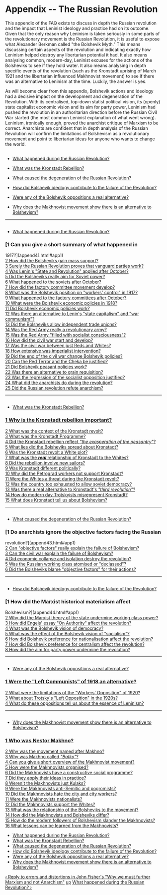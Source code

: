 # Appendix -- The Russian Revolution

This appendix of the FAQ exists to discuss in depth the Russian revolution and
the impact that Leninist ideology and practice had on its outcome. Given that
the only reason why Leninism is taken seriously in some parts of the
revolutionary movement is the Russian Revolution, it is useful to expose what
Alexander Berkman called "the Bolshevik Myth." This means discussing certain
aspects of the revolution and indicating exactly how Leninism helped destroy
any libertarian potential it had. It also means analysing common, modern-day,
Leninist excuses for the actions of the Bolsheviks to see if they hold water.
It also means analysing in depth specific events of the revolution (such as
the Kronstadt uprising of March 1921 and the libertarian influenced Makhnovist
movement) to see if there was an alternative to Leninism at the time. Luckily,
the answer is yes.

As will become clear from this appendix, Bolshevik actions and ideology had a
decisive impact on the development and degeneration of the Revolution. With
its centralised, top-down statist political vision, its (openly) state
capitalist economic vision and its aim for party power, Leninism had pushed
the revolution in an authoritarian direction before the Russian Civil War
started (the most common Leninist explanation of what went wrong). Leninism,
ironically enough, proved the anarchist critique of Marxism to be correct.
Anarchists are confident that in depth analysis of the Russian Revolution will
confirm the limitations of Bolshevism as a revolutionary movement and point to
libertarian ideas for anyone who wants to change the world.

##

  * [ What happened during the Russian Revolution?](append4.html#app41)

  * [What was the Kronstadt Rebellion?](append4.html#app42)

  * [What caused the degeneration of the Russian Revolution?](append4.html#app43)

  * [How did Bolshevik ideology contribute to the failure of the Revolution?](append4.html#app44)

  * [Were any of the Bolshevik oppositions a real alternative?](append4.html#app45)

  * [Why does the Makhnovist movement show there is an alternative to Bolshevism?](append4.html#app46)

* * *



##

  * [What happened during the Russian Revolution?](append41.html)

### [1 Can you give a short summary of what happened in
1917?](append41.html#app1)  
[2 How did the Bolsheviks gain mass support?](append41.html#app2)  
[3 Surely the Russian Revolution proves that vanguard parties
work?](append41.html#app3)  
[4 Was Lenin's "State and Revolution" applied after
October?](append41.html#app4)  
[5 Did the Bolsheviks really aim for Soviet power?](append41.html#app5)  
[6 What happened to the soviets after October?](append41.html#app6)  
[7 How did the factory committee movement develop?](append41.html#app7)  
[8 What was the Bolshevik position on "workers' control" in
1917?](append41.html#app8)  
[9 What happened to the factory committees after October?](append41.html#app9)  
[10 What were the Bolshevik economic policies in 1918?](append41.html#app10)  
[11 Did Bolshevik economic policies work?](append41.html#app11)  
[12 Was there an alternative to Lenin's "state capitalism" and "war
communism"?](append41.html#app12)  
[13 Did the Bolsheviks allow independent trade unions?](append41.html#app13)  
[14 Was the Red Army really a revolutionary army?](append41.html#app14)  
[15 Was the Red Army "filled with socialist
consciousness"?](append41.html#app15)  
[16 How did the civil war start and develop?](append41.html#app16)  
[17 Was the civil war between just Reds and Whites?](append41.html#app17)  
[18 How extensive was imperialist intervention?](append41.html#app18)  
[19 Did the end of the civil war change Bolshevik
policies?](append41.html#app19)  
[20 Can the Red Terror and the Cheka be justified?](append41.html#app20)  
[21 Did Bolshevik peasant policies work?](append41.html#app21)  
[22 Was there an alternative to grain requisition?](append41.html#app22)  
[23 Was the repression of the socialist opposition
justified?](append41.html#app23)  
[24 What did the anarchists do during the revolution?](append41.html#app24)  
[25 Did the Russian revolution refute anarchism? ](append41.html#app25)



* * *



##

  * [What was the Kronstadt Rebellion?](append42.html)

### [1 Why is the Kronstadt rebellion important?](append42.html#app1)  
[2 What was the context of the Kronstadt revolt?](append42.html#app2)  
[3 What was the Kronstadt Programme?](append42.html#app3)  
[4 Did the Kronstadt rebellion reflect _"the exasperation of the
peasantry"_?](append42.html#app4)  
[5 What lies did the Bolsheviks spread about Kronstadt?](append42.html#app5)  
[6 Was the Kronstadt revolt a White plot?](append42.html#app6)  
[7 What was the _**real**_ relationship of Kronstadt to the
Whites?](append42.html#app7)  
[8 Did the rebellion involve new sailors?](append42.html#app8)  
[9 Was Kronstadt different politically?](append42.html#app9)  
[10 Why did the Petrograd workers not support Kronstadt?](append42.html#app10)  
[11 Were the Whites a threat during the Kronstadt
revolt?](append42.html#app11)  
[12 Was the country too exhausted to allow soviet
democracy?](append42.html#app12)  
[13 Was there a real alternative to Kronstadt's _"third
revolution"_?](append42.html#app13)  
[14 How do modern day Trotskyists misrepresent
Kronstadt?](append42.html#app14)  
[15 What does Kronstadt tell us about Bolshevism?](append42.html#app15)

* * *



##

  * [What caused the degeneration of the Russian Revolution?](append43.html)

### [1 Do anarchists ignore the objective factors facing the Russian
revolution?](append43.html#app1)  
[2 Can "objective factors" really explain the failure of
Bolshevism?](append43.html#app2)  
[3 Can the civil war explain the failure of Bolshevism?](append43.html#app3)  
[4 Did economic collapse and isolation destroy the
revolution?](append43.html#app4)  
[5 Was the Russian working class atomised or "declassed"?](append43.html#app5)  
[6 Did the Bolsheviks blame "objective factors" for their
actions?](append43.html#app6)

* * *



##

  * [How did Bolshevik ideology contribute to the failure of the Revolution?](append44.html)

### [1 How did the Marxist historical materialism affect
Bolshevism?](append44.html#app1)  
[2 Why did the Marxist theory of the state undermine working class
power?](append44.html#app2)  
[3 How did Engels' essay "On Authority" affect the
revolution?](append44.html#app3)  
[4 What was the Bolshevik vision of democracy?](append44.html#app4)  
[5 What was the effect of the Bolshevik vision of
"socialism"?](append44.html#app5)  
[6 How did Bolshevik preference for nationalisation affect the
revolution?](append44.html#app6)  
[7 How did Bolshevik preference for centralism affect the
revolution?](append44.html#app7)  
[8 How did the aim for party power undermine the
revolution?](append44.html#app8)

* * *



##

  * [Were any of the Bolshevik oppositions a real alternative?](append45.html)

### [1 Were the "Left Communists" of 1918 an alternative?](append45.html#app1)  
[2 What were the limitations of the "Workers' Opposition" of
1920?](append45.html#app2)  
[3 What about Trotsky's "Left Opposition" in the 1920s?](append45.html#app3)  
[4 What do these oppositions tell us about the essence of
Leninism?](append45.html#app4)

* * *



##

  * [Why does the Makhnovist movement show there is an alternative to Bolshevism?](append46.html)

### [1 Who was Nestor Makhno?](append46.html#app1)  
[2 Why was the movement named after Makhno?](append46.html#app2)  
[3 Why was Makhno called _"Batko"_?](append46.html#app3)  
[4 Can you give a short overview of the Makhnovist
movement?](append46.html#app4)  
[5 How were the Makhnovists organised?](append46.html#app5)  
[6 Did the Makhnovists have a constructive social
programme?](append46.html#app6)  
[7 Did they apply their ideas in practice?](append46.html#app7)  
[8 Weren't the Makhnovists just Kulaks?](append46.html#app8)  
[9 Were the Makhnovists anti-Semitic and pogromists?](append46.html#app9)  
[10 Did the Makhnovists hate the city and city workers?](append46.html#app10)  
[11 Were the Makhnovists nationalists?](append46.html#app11)  
[12 Did the Makhnovists support the Whites?](append46.html#app12)  
[13 What was the relationship of the Bolsheviks to the
movement?](append46.html#app13)  
[14 How did the Makhnovists and Bolsheviks differ?](append46.html#app14)  
[15 How do the modern followers of Bolshevism slander the
Makhnovists?](append46.html#app15)  
[16 What lessons can be learned from the Makhnovists?](append46.html#app16)



  * [What happened during the Russian Revolution?](/afaq/append41.html)
  * [What was the Kronstadt Rebellion?](/afaq/append42.html)
  * [What caused the degeneration of the Russian Revolution?](/afaq/append43.html)
  * [How did Bolshevik ideology contribute to the failure of the Revolution?](/afaq/append44.html)
  * [Were any of the Bolshevik oppositions a real alternative?](/afaq/append45.html)
  * [Why does the Makhnovist movement show there is an alternative to Bolshevism?](/afaq/append46.html)

[‹ Reply to errors and distortions in John Fisher's "Why we must further
Marxism and not Anarchism"](/afaq/append35.html "Go to previous page" )
[up](/afaq/index.html "Go to parent page" ) [What happened during the Russian
Revolution? ›](/afaq/append41.html "Go to next page" )

